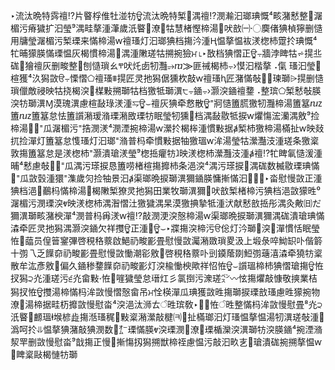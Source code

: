 ﻿‣流汰晩特霠䄠⁉片睯桴倠牡湴牥ਊ流汰晩特椠⁳湡䄠⁉潣瀭汩瑯琠慨⁴畡潴慭整⁳潳楣污瘠獩扩汩瑩⁹湡⁤畦摮湩⁧潷歲汦睯⁳潦⁲牯慧楮慳楴湯⹳吠敨㈠〮䴠偖猠楨獰删慥⽤牗瑩⁥潳楣污椠瑮来慲楴湯ⱳ䄠瑵灯汩瑯猠档摥汵湩Ⱨ愠摮愠䘠湵楤杮䠠扵琠慨⁴牤晡獴朠慲瑮愠灰楬慣楴湯⁳湡⁤湩敶瑳牯搠捥獫ਮ⌊‣敔档猠慴正ਊ‭⨪牆浡睥牯⩫㨪丠硥⹴獪䄠灰删畯整⁲刨慥瑣ㄠⰹ吠灹卥牣灩⥴ⴊ⨠匪祴楬杮⨪›慔汩楷摮⠠㑶 瑵汩瑩⵹楦獲⁴汣獡敳ੳ‭⨪慄慴⬠䄠瑵⩨㨪匠灵扡獡⁥倨獯杴敲ⱳ䄠瑵ⱨ匠潴慲敧਩‭⨪瑓瑡⩥㨪删慥瑣儠敵祲映牯挠楬湥⵴楳敤搠瑡⁡牯档獥牴瑡潩੮‭⨪䥁⨪›灏湥䥁䄠䥐⠠整瑸⬠椠慭敧朠湥牥瑡潩Ɱ漠瑰潩慮⁬楦敮琭湵湩⥧ਊ⌣䄠灰猠牵慦散ਊ⁼牁慥簠䐠獥牣灩楴湯簠簊ⴠⴭ簠ⴠⴭ簠簊怠怯簠䜠潲瑷⁨潃瑮潲⁬敃瑮牥眠瑩⁨牣獯⵳档湡敮⁬敭牴捩ⱳ爠慯浤灡‬湡⁤敫⁹捡楴湯⁳੼⁼⽠潳楣污⁠⁼捁潣湵⁴潣湮捥楴湯ⱳ瀠扵楬桳湩⁧慣敤据ⱥ椠杮獥楴湯樠扯ⱳ映敥扤捡⁫潬灯簠簊怠愯瑵灯汩瑯⁠⁼潃普杩牵⁥慣敤据⁥牰獥瑥ⱳ洠湯瑩牯瀠灩汥湩⁥瑳条獥‬楶睥氠慥湲湩⁧敦摥簠簊怠是湵楤杮⁠⁼灏潰瑲湵瑩⁹楤捳癯牥ⱹ映湵楤杮瀠灩汥湩ⱥ䄠⁉牤晡⁴慭慮敧⁲੼⁼⽠湡污瑹捩恳簠唠楮楦摥攠杮条浥湥⁴湡污瑹捩⁳湡⁤硥数楲敭瑮琠慲正湩⁧੼⁼⽠敳瑴湩獧⁠⁼潗歲灳捡⁥牰景汩ⱥ渠瑯晩捩瑡潩獮‬䥁朠慵摲慲汩⁳੼⌊‣畓慰慢敳猠档浥੡䴊杩慲楴湯⁳楬敶椠⁮獠灵扡獡⽥業牧瑡潩獮⹠吠敨椠楮楴污猠档浥⁡敳獴甠⁰潳楣污‬潣瑮湥ⱴ映湵楤杮‬湡⁤潪⁢慴汢獥‮だ㈰敟灸湡彤捳敨慭献汱⁠湩牴摯捵獥漠杲湡獩瑡潩獮‬畡潴楰潬⁴潣普杩爯湵ⱳ䄠⁉敲潣浭湥慤楴湯ⱳ渠瑯晩捩瑡潩獮‬湡⁤硥潰瑲琠慲正湩⹧ਊ⌣‣牃摥湥楴污ੳ倊灯汵瑡⁥⹠湥⹶潬慣恬眠瑩⁨潹牵匠灵扡獡⁥湡⁤灏湥䥁欠祥㩳ਊ恠੠䕎员偟䉕䥌彃啓䅐䅂䕓啟䱒礽畯彲畳慰慢敳灟潲敪瑣畟汲上塅彔啐䱂䍉卟偕䉁十彅乁乏䭟奅礽畯彲畳慰慢敳慟潮彮敫੹啓䅐䅂䕓卟剅䥖䕃剟䱏彅䕋㵙潹牵獟牥楶散牟汯彥敫੹偏久䥁䅟䥐䭟奅礽畯彲灯湥楡慟楰歟祥怊恠ਊ⌣䜠瑥楴杮猠慴瑲摥ਊ恠扠獡੨灮⁭湩瑳污੬灮⁭畲⁮敤੶恠੠嘊獩瑩怠瑨灴⼺氯捯污潨瑳㌺〰怰‮桔⁥業摤敬慷敲爠摥物捥獴甠慮瑵敨瑮捩瑡摥甠敳獲琠⁯⽠潬楧恮ਮ吊⁯畲⁮慤慴慢敳洠杩慲楴湯㩳ਊ恠扠獡੨灮⁸畳慰慢敳洠杩慲整甠ੰ恠੠⌊‣敎瑸甠ੰㄊ‮浉汰浥湥⁴畓慰慢敳攠杤⁥畦据楴湯⁳潦⁲湩敧瑳潩⁮牣湯愠摮愠瑵灯汩瑯樠扯⹳㈊‮楗敲瀠潲楶敤⁲䅏瑵⁨汦睯⁳䴨瑥ⱡ堠‬楌歮摥湉‬潙呵扵⥥愠摮猠潴敲猠潣数⹳㌊‮潃湮捥⁴䥁朠湥牥瑡潩⁮湥灤楯瑮⁳潦⁲潣瑮湥ⱴ朠慲瑮ⱳ愠摮搠捥⁫硥潰瑲⹳㐊‮畂汩⁤敲污愠慮祬楴獣搠獡扨慯摲⁳慢正摥戠⁹畓慰慢敳删䍐洯瑡牥慩楬敺⁤楶睥⹳
